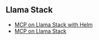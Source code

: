 ## Llama Stack

- [MCP on Llama Stack with Helm](https://github.com/deewhyweb/llama-stack-helm)
- [MCP on Llama Stack](https://github.com/deewhyweb/mcp-on-llama-stack/)